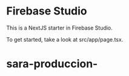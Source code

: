 # Firebase Studio

This is a NextJS starter in Firebase Studio.

To get started, take a look at src/app/page.tsx.
# sara-produccion-
